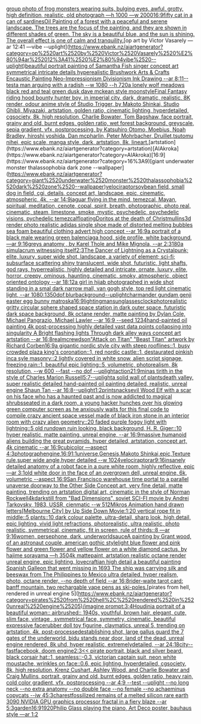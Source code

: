 [group photo of frog monsters wearing suits, bulging eyes, awful, grotty, high definition, realistic, old photograph —h 1000 —w 2000](https://www.ebank.nz/aiartgenerator?category=group%2520photo%2520of%2520frog%2520monsters%2520wearing%2520suits%2C%2520bulging%2520eyes%2C%2520awful%2C%2520grotty%2C%2520high%2520definition%2C%2520realistic%2C%2520old%2520photograph%2520%E2%80%94h%25201000%2520%E2%80%94w%25202000)[16:9](https://www.ebank.nz/aiartgenerator?category=16%3A9)[fifty cat in a can of sardines](https://www.ebank.nz/aiartgenerator?category=fifty%2520cat%2520in%2520a%2520can%2520of%2520sardines)[Oil Painting of a forest with a peaceful and serene landscape. The trees are the focus of the painting, and they are shown in different shades of green. The sky is a beautiful blue, and the sun is shining. The overall effect is one of calm and tranquility.](https://www.ebank.nz/aiartgenerator?category=Oil%2520Painting%2520of%2520a%2520forest%2520with%2520a%2520peaceful%2520and%2520serene%2520landscape.%2520The%2520trees%2520are%2520the%2520focus%2520of%2520the%2520painting%2C%2520and%2520they%2520are%2520shown%2520in%2520different%2520shades%2520of%2520green.%2520The%2520sky%2520is%2520a%2520beautiful%2520blue%2C%2520and%2520the%2520sun%2520is%2520shining.%2520The%2520overall%2520effect%2520is%2520one%2520of%2520calm%2520and%2520tranquility.)[op art by Victor Vasarely —ar 12:41 —vibe --uplight](https://www.ebank.nz/aiartgenerator?category=op%2520art%2520by%2520Victor%2520Vasarely%2520%E2%80%94ar%252012%3A41%2520%E2%80%94vibe%2520--uplight)[beautiful portrait painting of Samantha Fish singer concept art symmetrical intricate details hyperealistic Brushwork Arts & Crafts Encaustic Painting Neo-Impressionism Divisionism Ink Drawing --ar 8:11](https://www.ebank.nz/aiartgenerator?category=beautiful%2520portrait%2520painting%2520of%2520Samantha%2520Fish%2520singer%2520concept%2520art%2520symmetrical%2520intricate%2520details%2520hyperealistic%2520Brushwork%2520Arts%2520%26%2520Crafts%2520Encaustic%2520Painting%2520Neo-Impressionism%2520Divisionism%2520Ink%2520Drawing%2520--ar%25208%3A11)[--test](https://www.ebank.nz/aiartgenerator?category=--test)[a man arguing with a radish --w 1080 --h 720](https://www.ebank.nz/aiartgenerator?category=a%2520man%2520arguing%2520with%2520a%2520radish%2520--w%25201080%2520--h%2520720)[a lonely wolf meadows black red and teal green dusk dave mckean style moon](https://www.ebank.nz/aiartgenerator?category=a%2520lonely%2520wolf%2520meadows%2520black%2520red%2520and%2520teal%2520green%2520dusk%2520dave%2520mckean%2520style%2520moon)[style](https://www.ebank.nz/aiartgenerator?category=style)[Final Fantasy riding hood bounty hunter boy, in imperial city, dark, dramatic, realistic, 8K render, odour anime style of Studio Trigger, by Makoto Shinkai, Studio Ghibli, Miyazaki, artstation, golden ratio, cinematic lighting, hyperdetailed, cgsociety, 8k, high resolution, Charlie Bowater, Tom Bagshaw, face portrait, grainy and old, burnt edges, golden ratio, wet forest background, greyscale, sepia gradient, vfx, postprocessing, by Katsuhiro Otomo, Moebius, Noah Bradley, hiroshi yoshida, Dan mcpharlin, Peter Mohrbacher, Druillet,tsutomu nihei, epic scale, manga style, dark, artstation, 8k, lineart.](https://www.ebank.nz/aiartgenerator?category=Final%2520Fantasy%2520riding%2520hood%2520bounty%2520hunter%2520boy%2C%2520in%2520imperial%2520city%2C%2520dark%2C%2520dramatic%2C%2520realistic%2C%25208K%2520render%2C%2520odour%2520anime%2520style%2520of%2520Studio%2520Trigger%2C%2520by%2520Makoto%2520Shinkai%2C%2520Studio%2520Ghibli%2C%2520Miyazaki%2C%2520artstation%2C%2520golden%2520ratio%2C%2520cinematic%2520lighting%2C%2520hyperdetailed%2C%2520cgsociety%2C%25208k%2C%2520high%2520resolution%2C%2520Charlie%2520Bowater%2C%2520Tom%2520Bagshaw%2C%2520face%2520portrait%2C%2520grainy%2520and%2520old%2C%2520burnt%2520edges%2C%2520golden%2520ratio%2C%2520wet%2520forest%2520background%2C%2520greyscale%2C%2520sepia%2520gradient%2C%2520vfx%2C%2520postprocessing%2C%2520by%2520Katsuhiro%2520Otomo%2C%2520Moebius%2C%2520Noah%2520Bradley%2C%2520hiroshi%2520yoshida%2C%2520Dan%2520mcpharlin%2C%2520Peter%2520Mohrbacher%2C%2520Druillet%2Ctsutomu%2520nihei%2C%2520epic%2520scale%2C%2520manga%2520style%2C%2520dark%2C%2520artstation%2C%25208k%2C%2520lineart.)[artstation](https://www.ebank.nz/aiartgenerator?category=artstation)[AlAkroka](https://www.ebank.nz/aiartgenerator?category=AlAkroka)[16:9](https://www.ebank.nz/aiartgenerator?category=16%3A9)[giant underwater monster thalassophobia dark zone --wallpaper](https://www.ebank.nz/aiartgenerator?category=giant%2520underwater%2520monster%2520thalassophobia%2520dark%2520zone%2520--wallpaper)[velociraptor](https://www.ebank.nz/aiartgenerator?category=velociraptor)[soybean field, small dog in field, cgi, details, concept art, landscape, epic, cinematic, atmospheric, 4k, --ar 14:9](https://www.ebank.nz/aiartgenerator?category=soybean%2520field%2C%2520small%2520dog%2520in%2520field%2C%2520cgi%2C%2520details%2C%2520concept%2520art%2C%2520landscape%2C%2520epic%2C%2520cinematic%2C%2520atmospheric%2C%25204k%2C%2520--ar%252014%3A9)[jaguar flying in the mind, temezcal, Mayan, spiritual, meditation, cenote, copal, spirit, breath, photographic, photo real, cinematic, steam, limestone, smoke, mystic, psychedelic, psychedelic visions, pychedelic temezcal](https://www.ebank.nz/aiartgenerator?category=jaguar%2520flying%2520in%2520the%2520mind%2C%2520temezcal%2C%2520Mayan%2C%2520spiritual%2C%2520meditation%2C%2520cenote%2C%2520copal%2C%2520spirit%2C%2520breath%2C%2520photographic%2C%2520photo%2520real%2C%2520cinematic%2C%2520steam%2C%2520limestone%2C%2520smoke%2C%2520mystic%2C%2520psychedelic%2C%2520psychedelic%2520visions%2C%2520pychedelic%2520temezcal)[floating](https://www.ebank.nz/aiartgenerator?category=floating)[Doritos at the death of Christ](https://www.ebank.nz/aiartgenerator?category=Doritos%2520at%2520the%2520death%2520of%2520Christ)[mullins](https://www.ebank.nz/aiartgenerator?category=mullins)[3d render photo realistic adidas single shoe made of distorted melting bubbles sea foam beautiful clothing advert high concept --ar 16:9](https://www.ebank.nz/aiartgenerator?category=3d%2520render%2520photo%2520realistic%2520adidas%2520single%2520shoe%2520made%2520of%2520distorted%2520melting%2520bubbles%2520sea%2520foam%2520beautiful%2520clothing%2520advert%2520high%2520concept%2520--ar%252016%3A9)[a portrait of a black male wearing green balenciaga hood, side profile, white background, —ar 9:16](https://www.ebank.nz/aiartgenerator?category=a%2520portrait%2520of%2520a%2520black%2520male%2520wearing%2520green%2520balenciaga%2520hood%2C%2520side%2520profile%2C%2520white%2520background%2C%2520%E2%80%94ar%25209%3A16)[greys anatomy , by Karel Thole and Mike Mignola, --ar 2:3](https://www.ebank.nz/aiartgenerator?category=greys%2520anatomy%2520%2C%2520by%2520Karel%2520Thole%2520and%2520Mike%2520Mignola%2C%2520--ar%25202%3A3)[180](https://www.ebank.nz/aiartgenerator?category=180)[a simulacrum witnessing itself](https://www.ebank.nz/aiartgenerator?category=a%2520simulacrum%2520witnessing%2520itself)[2:3](https://www.ebank.nz/aiartgenerator?category=2%3A3)[The Dancer of Lightning as a Crystalpunk;  elite, luxury, super wide shot, landscape, a variety of element;  sci-fi; subsurface scattering shiny translucent, wide shot, futuristic, light shafts, god rays, hyperrealistic, highly detailed and intricate, ornate, luxury, elite, horror, creepy, ominous, haunting, cinematic, smoky, atmospheric, object oriented ontology --ar 18:12](https://www.ebank.nz/aiartgenerator?category=The%2520Dancer%2520of%2520Lightning%2520as%2520a%2520Crystalpunk%3B%2520%2520elite%2C%2520luxury%2C%2520super%2520wide%2520shot%2C%2520landscape%2C%2520a%2520variety%2520of%2520element%3B%2520%2520sci-fi%3B%2520subsurface%2520scattering%2520shiny%2520translucent%2C%2520wide%2520shot%2C%2520futuristic%2C%2520light%2520shafts%2C%2520god%2520rays%2C%2520hyperrealistic%2C%2520highly%2520detailed%2520and%2520intricate%2C%2520ornate%2C%2520luxury%2C%2520elite%2C%2520horror%2C%2520creepy%2C%2520ominous%2C%2520haunting%2C%2520cinematic%2C%2520smoky%2C%2520atmospheric%2C%2520object%2520oriented%2520ontology%2520--ar%252018%3A12)[a girl in hijab photographed in wide shot standing in a smal dark narrow mall, van gogh style, top red light cinematic light, --ar 1080:1350](https://www.ebank.nz/aiartgenerator?category=a%2520girl%2520in%2520hijab%2520photographed%2520in%2520wide%2520shot%2520standing%2520in%2520a%2520smal%2520dark%2520narrow%2520mall%2C%2520van%2520gogh%2520style%2C%2520top%2520red%2520light%2520cinematic%2520light%2C%2520--ar%25201080%3A1350)[dof,blur](https://www.ebank.nz/aiartgenerator?category=dof%2Cblur)[background](https://www.ebank.nz/aiartgenerator?category=background)[--uplight](https://www.ebank.nz/aiartgenerator?category=--uplight)[charmander gundam genji easter egg bunny matroska](https://www.ebank.nz/aiartgenerator?category=charmander%2520gundam%2520genji%2520easter%2520egg%2520bunny%2520matroska)[16:9](https://www.ebank.nz/aiartgenerator?category=16%3A9)[lighting](https://www.ebank.nz/aiartgenerator?category=lighting)[man](https://www.ebank.nz/aiartgenerator?category=man)[sunglasses](https://www.ebank.nz/aiartgenerator?category=sunglasses)[clock](https://www.ebank.nz/aiartgenerator?category=clock)[photorealistic gritty circular sphere shaped space station in dark outer space, futuristic dark space background, 8k octane render, matte painting by Dylan Cole, Michael Pangrazio, Michael Lawler --ar 16:9 --seed 1234](https://www.ebank.nz/aiartgenerator?category=photorealistic%2520gritty%2520circular%2520sphere%2520shaped%2520space%2520station%2520in%2520dark%2520outer%2520space%2C%2520futuristic%2520dark%2520space%2520background%2C%25208k%2520octane%2520render%2C%2520matte%2520painting%2520by%2520Dylan%2520Cole%2C%2520Michael%2520Pangrazio%2C%2520Michael%2520Lawler%2520--ar%252016%3A9%2520--seed%25201234)[hand-painted oil painting 4k post-processing highly detailed vast data points collapsing into singularity A Bright flashing lights Through dark alley ways concept art artstation --ar 16:8](https://www.ebank.nz/aiartgenerator?category=hand-painted%2520oil%2520painting%25204k%2520post-processing%2520highly%2520detailed%2520vast%2520data%2520points%2520collapsing%2520into%2520singularity%2520A%2520Bright%2520flashing%2520lights%2520Through%2520dark%2520alley%2520ways%2520concept%2520art%2520artstation%2520--ar%252016%3A8)[realm](https://www.ebank.nz/aiartgenerator?category=realm)[crewdson](https://www.ebank.nz/aiartgenerator?category=crewdson)["Attack on Titan" "Beast Titan" artwork by Richard Corben](https://www.ebank.nz/aiartgenerator?category=%22Attack%2520on%2520Titan%22%2520%22Beast%2520Titan%22%2520artwork%2520by%2520Richard%2520Corben)[16:9](https://www.ebank.nz/aiartgenerator?category=16%3A9)[a gigantic nordic style city with steep rooflines::1, busy crowded plaza king's coronation::1, red nordic castle::1, destaurated pinkish inca syle masonry::2 lightly covered in white snow, alien script signage, freezing rain::1, beautiful epic lighting::5, volumetric, photorealism, 8k resolution, --w 600 --fast --no dof --uplight](https://www.ebank.nz/aiartgenerator?category=a%2520gigantic%2520nordic%2520style%2520city%2520with%2520steep%2520rooflines%3A%3A1%2C%2520busy%2520crowded%2520plaza%2520king%27s%2520coronation%3A%3A1%2C%2520red%2520nordic%2520castle%3A%3A1%2C%2520destaurated%2520pinkish%2520inca%2520syle%2520masonry%3A%3A2%2520lightly%2520covered%2520in%2520white%2520snow%2C%2520alien%2520script%2520signage%2C%2520freezing%2520rain%3A%3A1%2C%2520beautiful%2520epic%2520lighting%3A%3A5%2C%2520volumetric%2C%2520photorealism%2C%25208k%2520resolution%2C%2520--w%2520600%2520--fast%2520--no%2520dof%2520--uplight)[action](https://www.ebank.nz/aiartgenerator?category=action)[21:9](https://www.ebank.nz/aiartgenerator?category=21%3A9)[minas tirith in the style of Charles Marion Russell](https://www.ebank.nz/aiartgenerator?category=minas%2520tirith%2520in%2520the%2520style%2520of%2520Charles%2520Marion%2520Russell)[5:7](https://www.ebank.nz/aiartgenerator?category=5%3A7)[--uplight](https://www.ebank.nz/aiartgenerator?category=--uplight)[a solid wall of plants](https://www.ebank.nz/aiartgenerator?category=a%2520solid%2520wall%2520of%2520plants)[death valley, super realistic detailed hand-painted oil painting detailed, realistic, unreal engine Shaun Tan --ar 16:8](https://www.ebank.nz/aiartgenerator?category=death%2520valley%2C%2520super%2520realistic%2520detailed%2520hand-painted%2520oil%2520painting%2520detailed%2C%2520realistic%2C%2520unreal%2520engine%2520Shaun%2520Tan%2520--ar%252016%3A8)[--uplight](https://www.ebank.nz/aiartgenerator?category=--uplight)[1:2](https://www.ebank.nz/aiartgenerator?category=1%3A2)[print](https://www.ebank.nz/aiartgenerator?category=print)[snacks](https://www.ebank.nz/aiartgenerator?category=snacks)[evil Wood Elf with a scar on his face who has a haunted past and is now addicted to magical shrubs](https://www.ebank.nz/aiartgenerator?category=evil%2520Wood%2520Elf%2520with%2520a%2520scar%2520on%2520his%2520face%2520who%2520has%2520a%2520haunted%2520past%2520and%2520is%2520now%2520addicted%2520to%2520magical%2520shrubs)[seated in a dark room, a young hacker hunches over his glowing green computer screen as he anxiously waits for this final code to compile,](https://www.ebank.nz/aiartgenerator?category=seated%2520in%2520a%2520dark%2520room%2C%2520a%2520young%2520hacker%2520hunches%2520over%2520his%2520glowing%2520green%2520computer%2520screen%2520as%2520he%2520anxiously%2520waits%2520for%2520this%2520final%2520code%2520to%2520compile%2C)[crazy ancient space vessel made of black iron stone in an interior room with crazy alien geometry::20 faded purple foggy light with lightning::5 old rundown ruin looking, black background, H. R. Giger::10 hyper realistic, matte painting, unreal engine, --ar 16:9](https://www.ebank.nz/aiartgenerator?category=crazy%2520ancient%2520space%2520vessel%2520made%2520of%2520black%2520iron%2520stone%2520in%2520an%2520interior%2520room%2520with%2520crazy%2520alien%2520geometry%3A%3A20%2520faded%2520purple%2520foggy%2520light%2520with%2520lightning%3A%3A5%2520old%2520rundown%2520ruin%2520looking%2C%2520black%2520background%2C%2520H.%2520R.%2520Giger%3A%3A10%2520hyper%2520realistic%2C%2520matte%2520painting%2C%2520unreal%2520engine%2C%2520--ar%252016%3A9)[massive humanoid aliens building the great pyramids, hyper detailed, artstation, concept art, 4k cinematic --ar 16:9](https://www.ebank.nz/aiartgenerator?category=massive%2520humanoid%2520aliens%2520building%2520the%2520great%2520pyramids%2C%2520hyper%2520detailed%2C%2520artstation%2C%2520concept%2520art%2C%25204k%2520cinematic%2520--ar%252016%3A9)[cubicolor —aspect 4:3](https://www.ebank.nz/aiartgenerator?category=cubicolor%2520%E2%80%94aspect%25204%3A3)[photograph](https://www.ebank.nz/aiartgenerator?category=photograph)[engine,](https://www.ebank.nz/aiartgenerator?category=engine%2C)[16:9](https://www.ebank.nz/aiartgenerator?category=16%3A9)[1:1](https://www.ebank.nz/aiartgenerator?category=1%3A1)[universe,Genesis,Makoto Shinkai,epic,Texture rule,super wide angle,hyper detailed --w 1024](https://www.ebank.nz/aiartgenerator?category=universe%2CGenesis%2CMakoto%2520Shinkai%2Cepic%2CTexture%2520rule%2Csuper%2520wide%2520angle%2Chyper%2520detailed%2520--w%25201024)[velociraptor](https://www.ebank.nz/aiartgenerator?category=velociraptor)[ar9:16](https://www.ebank.nz/aiartgenerator?category=ar9%3A16)[insanely detailed anatomy of a robot face in a pure white room, highly reflective, epic —ar 3:1](https://www.ebank.nz/aiartgenerator?category=insanely%2520detailed%2520anatomy%2520of%2520a%2520robot%2520face%2520in%2520a%2520pure%2520white%2520room%2C%2520highly%2520reflective%2C%2520epic%2520%E2%80%94ar%25203%3A1)[old white door in the face of an overgrown dell, unreal engine, 6k, volumetric --aspect 16:9](https://www.ebank.nz/aiartgenerator?category=old%2520white%2520door%2520in%2520the%2520face%2520of%2520an%2520overgrown%2520dell%2C%2520unreal%2520engine%2C%25206k%2C%2520volumetric%2520--aspect%252016%3A9)[San Francisco warehouse time portal to a parallel unaverse doorway to the Other Side Concept art, very fine detail, matte painting, trending on artstation digital art, cinematic in the style of Norman Rockwell](https://www.ebank.nz/aiartgenerator?category=San%2520Francisco%2520warehouse%2520time%2520portal%2520to%2520a%2520parallel%2520unaverse%2520doorway%2520to%2520the%2520Other%2520Side%2520Concept%2520art%2C%2520very%2520fine%2520detail%2C%2520matte%2520painting%2C%2520trending%2520on%2520artstation%2520digital%2520art%2C%2520cinematic%2520in%2520the%2520style%2520of%2520Norman%2520Rockwell)[4k](https://www.ebank.nz/aiartgenerator?category=4k)[dark](https://www.ebank.nz/aiartgenerator?category=dark)[still from "Bad Dimensions", soviet SCI-FI movie by Andrei Tarkovsky, 1983, USSR, cienmatic --w 512](https://www.ebank.nz/aiartgenerator?category=still%2520from%2520%22Bad%2520Dimensions%22%2C%2520soviet%2520SCI-FI%2520movie%2520by%2520Andrei%2520Tarkovsky%2C%25201983%2C%2520USSR%2C%2520cienmatic%2520--w%2520512)[Mikros Animation hand drawn letters](https://www.ebank.nz/aiartgenerator?category=Mikros%2520Animation%2520hand%2520drawn%2520letters)[[Melbourne City] by Up Side Down Movie:1:20 vertical rope fit in middle::5 plants::10 dark colour palette, ultra-detail, sharp look, high detail, epic lighting, vivid light refractions, photorealistic, ultra realistic, photo realistic, symmetrical, cinematic, fit in screen, rule of thirds::8 —ar 9:16](https://www.ebank.nz/aiartgenerator?category=%5BMelbourne%2520City%5D%2520by%2520Up%2520Side%2520Down%2520Movie%3A1%3A20%2520vertical%2520rope%2520fit%2520in%2520middle%3A%3A5%2520plants%3A%3A10%2520dark%2520colour%2520palette%2C%2520ultra-detail%2C%2520sharp%2520look%2C%2520high%2520detail%2C%2520epic%2520lighting%2C%2520vivid%2520light%2520refractions%2C%2520photorealistic%2C%2520ultra%2520realistic%2C%2520photo%2520realistic%2C%2520symmetrical%2C%2520cinematic%2C%2520fit%2520in%2520screen%2C%2520rule%2520of%2520thirds%3A%3A8%2520%E2%80%94ar%25209%3A16)[women, persephone, dark, underworld](https://www.ebank.nz/aiartgenerator?category=women%2C%2520persephone%2C%2520dark%2C%2520underworld)[sauce](https://www.ebank.nz/aiartgenerator?category=sauce)[A painting by Grant wood, of an astronaut couple, american gothic style](https://www.ebank.nz/aiartgenerator?category=A%2520painting%2520by%2520Grant%2520wood%2C%2520of%2520an%2520astronaut%2520couple%2C%2520american%2520gothic%2520style)[light blue flower and pink flower and green flower and yellow flower on a white diamond cactus, by hajime sorayama —h 350](https://www.ebank.nz/aiartgenerator?category=light%2520blue%2520flower%2520and%2520pink%2520flower%2520and%2520green%2520flower%2520and%2520yellow%2520flower%2520on%2520a%2520white%2520diamond%2520cactus%2C%2520by%2520hajime%2520sorayama%2520%E2%80%94h%2520350)[4k mattepaint, artstation realistic octane render unreal engine, epic lighting, lovecraftian high detail a beautiful painting Spanish Galleon that went missing in 1693 The ship was carrying silk and beeswax from The Philippines to Mexico ultra detailed, hyper realism, photo, octane render, --no depth of field --ar 16:8](https://www.ebank.nz/aiartgenerator?category=4k%2520mattepaint%2C%2520artstation%2520realistic%2520octane%2520render%2520unreal%2520engine%2C%2520epic%2520lighting%2C%2520lovecraftian%2520high%2520detail%2520a%2520beautiful%2520painting%2520Spanish%2520Galleon%2520that%2520went%2520missing%2520in%25201693%2520The%2520ship%2520was%2520carrying%2520silk%2520and%2520beeswax%2520from%2520The%2520Philippines%2520to%2520Mexico%2520ultra%2520detailed%2C%2520hyper%2520realism%2C%2520photo%2C%2520octane%2520render%2C%2520--no%2520depth%2520of%2520field%2520--ar%252016%3A8)[rider-waite tarot card: banff mountain. two rechargable vape pens as ski-poles.](https://www.ebank.nz/aiartgenerator?category=rider-waite%2520tarot%2520card%3A%2520banff%2520mountain.%2520two%2520rechargable%2520vape%2520pens%2520as%2520ski-poles.)[pirates from hell, rendered in unreal engine 5](https://www.ebank.nz/aiartgenerator?category=pirates%2520from%2520hell%2C%2520rendered%2520in%2520unreal%2520engine%25205)[/imagine prompt:3:4](https://www.ebank.nz/aiartgenerator?category=/imagine%2520prompt%3A3%3A4)[Houdini](https://www.ebank.nz/aiartgenerator?category=Houdini)[a portrait of a beautiful woman:: airbrushed:: 1940s, youthful, brown hair, elegant, cute, slim face, vintage , symmetrical face, symmetry, cinematic, beautiful expressive face](https://www.ebank.nz/aiartgenerator?category=a%2520portrait%2520of%2520a%2520beautiful%2520woman%3A%3A%2520airbrushed%3A%3A%25201940s%2C%2520youthful%2C%2520brown%2520hair%2C%2520elegant%2C%2520cute%2C%2520slim%2520face%2C%2520vintage%2520%2C%2520symmetrical%2520face%2C%2520symmetry%2C%2520cinematic%2C%2520beautiful%2520expressive%2520face)[rubber doll toy figurine, claymatics, unreal 5, trending on artstation, 4k, post-processed](https://www.ebank.nz/aiartgenerator?category=rubber%2520doll%2520toy%2520figurine%2C%2520claymatics%2C%2520unreal%25205%2C%2520trending%2520on%2520artstation%2C%25204k%2C%2520post-processed)[establishing shot, large gallus guard the 7 gates of the underworld, bidu stands near door, land of the dead, unreal engine rendered, 8k uhd,  hyper realistic,  extremelydetailed,  --ar 24:18](https://www.ebank.nz/aiartgenerator?category=establishing%2520shot%2C%2520large%2520gallus%2520guard%2520the%25207%2520gates%2520of%2520the%2520underworld%2C%2520bidu%2520stands%2520near%2520door%2C%2520land%2520of%2520the%2520dead%2C%2520unreal%2520engine%2520rendered%2C%25208k%2520uhd%2C%2520%2520hyper%2520realistic%2C%2520%2520extremelydetailed%2C%2520%2520--ar%252024%3A18)[city](https://www.ebank.nz/aiartgenerator?category=city)[--fast](https://www.ebank.nz/aiartgenerator?category=--fast)[facebook, doom engine](https://www.ebank.nz/aiartgenerator?category=facebook%2C%2520doom%2520engine)[2:3](https://www.ebank.nz/aiartgenerator?category=2%3A3)[<< pirate portrait, black and silver beard, black corsair hat::1, seamless::-0.3, victorian captain suit, neon white moustache, wrinkles on face::0.6, epic lighting, hyperdetailed, cgsociety, 8k, high resolution, Krenz Cushart, Ashley Wood, and Charlie Bowater and Craig Mullins, portrait, grainy and old, burnt edges, golden ratio, heavy rain, cold color gradient, vfx, postprocessing --ar 4:9 --test --uplight --no long neck --no extra anatomy --no double face --no female --no achaeminus copycats --iw 4](https://www.ebank.nz/aiartgenerator?category=%3C%3C%2520pirate%2520portrait%2C%2520black%2520and%2520silver%2520beard%2C%2520black%2520corsair%2520hat%3A%3A1%2C%2520seamless%3A%3A-0.3%2C%2520victorian%2520captain%2520suit%2C%2520neon%2520white%2520moustache%2C%2520wrinkles%2520on%2520face%3A%3A0.6%2C%2520epic%2520lighting%2C%2520hyperdetailed%2C%2520cgsociety%2C%25208k%2C%2520high%2520resolution%2C%2520Krenz%2520Cushart%2C%2520Ashley%2520Wood%2C%2520and%2520Charlie%2520Bowater%2520and%2520Craig%2520Mullins%2C%2520portrait%2C%2520grainy%2520and%2520old%2C%2520burnt%2520edges%2C%2520golden%2520ratio%2C%2520heavy%2520rain%2C%2520cold%2520color%2520gradient%2C%2520vfx%2C%2520postprocessing%2520--ar%25204%3A9%2520--test%2520--uplight%2520--no%2520long%2520neck%2520--no%2520extra%2520anatomy%2520--no%2520double%2520face%2520--no%2520female%2520--no%2520achaeminus%2520copycats%2520--iw%25204)[5:3](https://www.ebank.nz/aiartgenerator?category=5%3A3)[charest](https://www.ebank.nz/aiartgenerator?category=charest)[fossilized remains of a melted silicon rare earth 3090 NVIDIA GPU graphics processor fractal in a fiery blaze --ar 5:3](https://www.ebank.nz/aiartgenerator?category=fossilized%2520remains%2520of%2520a%2520melted%2520silicon%2520rare%2520earth%25203090%2520NVIDIA%2520GPU%2520graphics%2520processor%2520fractal%2520in%2520a%2520fiery%2520blaze%2520--ar%25205%3A3)[garden](https://www.ebank.nz/aiartgenerator?category=garden)[16:9](https://www.ebank.nz/aiartgenerator?category=16%3A9)[1920](https://www.ebank.nz/aiartgenerator?category=1920)[Philip Glass playing the piano, Art Deco poster, bauhaus style —ar 1:2](https://www.ebank.nz/aiartgenerator?category=Philip%2520Glass%2520playing%2520the%2520piano%2C%2520Art%2520Deco%2520poster%2C%2520bauhaus%2520style%2520%E2%80%94ar%25201%3A2)